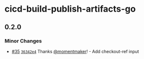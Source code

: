 # cicd-build-publish-artifacts-go

## 0.2.0

### Minor Changes

- [#35](https://github.com/smartcontractkit/.github/pull/35)
  [`36342e4`](https://github.com/smartcontractkit/.github/commit/36342e434a77c95c7c8b11da80ccf354be512b14)
  Thanks [@momentmaker](https://github.com/momentmaker)! - Add checkout-ref
  input
